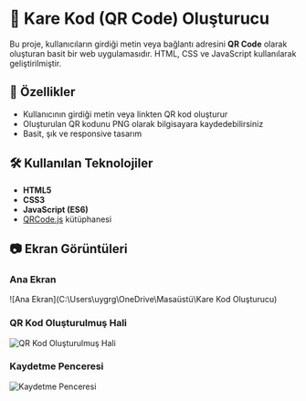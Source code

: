 # 📱 Kare Kod (QR Code) Oluşturucu

Bu proje, kullanıcıların girdiği metin veya bağlantı adresini **QR Code** olarak oluşturan basit bir web uygulamasıdır. 
HTML, CSS ve JavaScript kullanılarak geliştirilmiştir.

## 🚀 Özellikler
- Kullanıcının girdiği metin veya linkten QR kod oluşturur
- Oluşturulan QR kodunu PNG olarak bilgisayara kaydedebilirsiniz
- Basit, şık ve responsive tasarım

## 🛠️ Kullanılan Teknolojiler
- **HTML5**
- **CSS3**
- **JavaScript (ES6)**
- [QRCode.js](https://github.com/davidshimjs/qrcodejs) kütüphanesi

## 📷 Ekran Görüntüleri

### Ana Ekran
![Ana Ekran](C:\Users\uygrg\OneDrive\Masaüstü\Kare Kod Oluşturucu)

### QR Kod Oluşturulmuş Hali
![QR Kod Oluşturulmuş Hali](second.png)

### Kaydetme Penceresi
![Kaydetme Penceresi](third.png)
